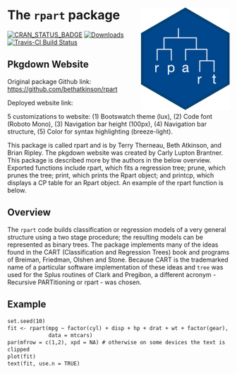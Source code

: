 # The `rpart` package <img src="man/figures/rpart.png" alt="Rpart logo" style="float:right;height:232.25px" align="right" height="232.25"/>

[![CRAN_STATUS_BADGE](http://www.r-pkg.org/badges/version/rpart)](https://CRAN.R-project.org/package=rpart) [![Downloads](http://cranlogs.r-pkg.org/badges/rpart)](https://CRAN.R-project.org/package=rpart) [![Travis-CI Build Status](https://travis-ci.org/bethatkinson/rpart.svg?branch=master)](https://travis-ci.org/bethatkinson/rpart)

## Pkgdown Website

Original package Github link: <https://github.com/bethatkinson/rpart>

Deployed website link:

5 customizations to website: (1) Bootswatch theme (lux), (2) Code font (Roboto Mono), (3) Navigation bar height (100px), (4) Navigation bar structure, (5) Color for syntax highlighting (breeze-light).

This package is called rpart and is by Terry Therneau, Beth Atkinson, and Brian Ripley. The pkgdown website was created by Carly Lupton Brantner. This package is described more by the authors in the below overview. Exported functions include rpart, which fits a regression tree; prune, which prunes the tree; print, which prints the Rpart object; and printcp, which displays a CP table for an Rpart object. An example of the rpart function is below.

## Overview

The `rpart` code builds classification or regression models of a very general structure using a two stage procedure; the resulting models can be represented as binary trees. The package implements many of the ideas found in the CART (Classification and Regression Trees) book and programs of Breiman, Friedman, Olshen and Stone. Because CART is the trademarked name of a particular software implementation of these ideas and `tree` was used for the Splus routines of Clark and Pregibon, a different acronym - Recursive PARTitioning or rpart - was chosen.

## Example

```{r}
set.seed(10)
fit <- rpart(mpg ~ factor(cyl) + disp + hp + drat + wt + factor(gear),
             data = mtcars)
par(mfrow = c(1,2), xpd = NA) # otherwise on some devices the text is clipped
plot(fit)
text(fit, use.n = TRUE)
```
